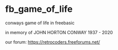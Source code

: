 # fb_game_of_life
conways game of life in freebasic

in memory of JOHN HORTON CONWAY 1937 - 2020

our forum: https://retrocoders.freeforums.net/
